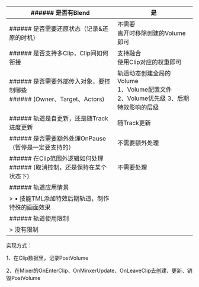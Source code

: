 | ###### 是否有Blend | 是 |
| --- | --- |
| ###### 是否需要还原状态（记录&还原的时机） | 不需要<br/>离开时移除创建的Volume即可 |
| ###### 是否支持多Clip，Clip间如何衔接 | 支持融合<br/>使用Clip对应的权重即可 |
| ###### 是否需要外部传入对象，要控制哪些<br/>###### (Owner、Target、Actors) | 轨道动态创建全局的Volume<br/>   1、Volume配置文件<br/>2、Volume优先级   3、后期特效影响的层级 |
| ###### 轨道是自更新，还是随Track进度更新 | 随Track更新 |
| ###### 是否需要额外处理OnPause（暂停是一定要支持的） | 不需要额外处理 |
| ###### 在Clip范围外逻辑如何处理<br/>###### (取消控制，还是保持在某个状态下) | 不需要处理 |
| ###### 轨道应用情景 | |
| > • 技能TML添加特效后期轨道，制作特殊的画面效果<br/> | |
| ###### 轨道使用限制 | |
| > 没有限制<br/> | |




实现方式：

1、在Clip数据里，记录PostVolume

2、在Mixer的OnEnterClip、OnMinxerUpdate、OnLeaveClip去创建、更新、销毁PostVolume



